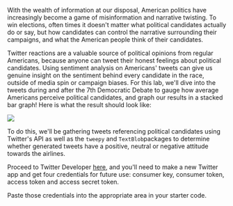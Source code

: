 <!--title={Introduction}-->


With the wealth of information at our disposal, American politics have increasingly become a game of misinformation and narrative twisting. To win elections, often times it doesn't matter what political candidates actually do or say, but how candidates can control the narrative surrounding their campaigns, and what the American people think of their candidates. 

Twitter reactions are a valuable source of political opinions from regular Americans, because anyone can tweet their honest feelings about political candidates. Using sentiment analysis on Americans' tweets can give us genuine insight on the sentiment behind every candidate in the race, outside of media spin or campaign biases. For this lab, we'll dive into the tweets during and after the 7th Democratic Debate to gauge how average Americans perceive political candidates, and graph our results in a stacked bar graph! Here is what the result should look like:

![](https://projectbit.s3-us-west-1.amazonaws.com/darlene/labs/6thDemDebateGraph.png)

To do this, we'll be gathering tweets referencing political candidates using Twitter's API as well as the `tweepy` and `TextBlob`packages to determine whether generated tweets have a positive, neutral or negative attitude towards the airlines.

Proceed to Twitter Developer [here](https://developer.twitter.com/en/apps), and you'll need to make a new Twitter app and get four credentials for future use: consumer key, consumer token, access token and access secret token. 

Paste those credentials into the appropriate area in your starter code.

